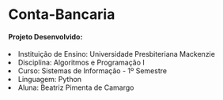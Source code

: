 ﻿# Conta-Bancaria
<h4> Projeto Desenvolvido: </h4>
<li> Instituição de Ensino: Universidade Presbiteriana Mackenzie </li>
<li> Disciplina: Algoritmos e Programação I </li>
<li> Curso: Sistemas de Informação - 1º Semestre </li>
<li> Linguagem: Python </li>
<li> Aluna: Beatriz Pimenta de Camargo </li>
